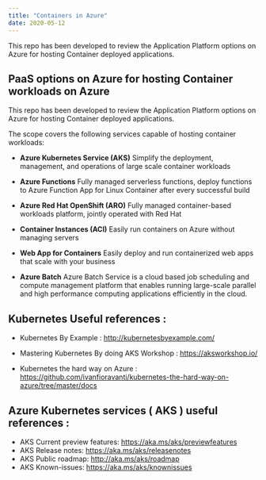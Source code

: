 ```yaml
---
title: "Containers in Azure"
date: 2020-05-12
---
```


This repo has been developed to review the Application Platform options on Azure for hosting Container deployed applications. 


## PaaS options on Azure for hosting Container workloads on Azure 

This repo has been developed to review the Application Platform options on Azure for hosting Container deployed applications. 

The scope covers the following services capable of hosting container workloads:

- **Azure Kubernetes Service (AKS)**
	Simplify the deployment, management, and operations of large scale container workloads
	
- **Azure Functions** 
	Fully managed serverless functions, deploy functions to Azure Function App for Linux Container after every successful build
	
- **Azure Red Hat OpenShift (ARO)**
	Fully managed container-based workloads platform, jointly operated with Red Hat
	
- **Container Instances (ACI)**
	Easily run containers on Azure without managing servers
	
- **Web App for Containers**
	Easily deploy and run containerized web apps that scale with your business
	
- **Azure Batch**
	Azure Batch Service is a cloud based job scheduling and compute management platform that enables running large-scale parallel and high performance computing applications efficiently in the cloud. 
	


## Kubernetes Useful references : 

- Kubernetes By Example : 
  http://kubernetesbyexample.com/  
  
- Mastering Kubernetes By doing AKS Workshop : 
  https://aksworkshop.io/

- Kubernetes the hard way on Azure : 
  https://github.com/ivanfioravanti/kubernetes-the-hard-way-on-azure/tree/master/docs


## Azure Kubernetes services ( AKS ) useful references : 

- AKS Current preview features: https://aka.ms/aks/previewfeatures
- AKS Release notes: https://aka.ms/aks/releasenotes
- AKS Public roadmap: http://aka.ms/aks/roadmap
- AKS Known-issues: https://aka.ms/aks/knownissues
